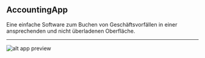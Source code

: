 ﻿AccountingApp
-
Eine einfache Software zum Buchen von Geschäftsvorfällen in einer ansprechenden und nicht überladenen Oberfläche.
***

![alt app preview](https://github.com/hwuehn/AccountingApp/master/resources/images/accounting_first.png)
